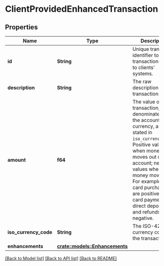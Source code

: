 # ClientProvidedEnhancedTransaction

## Properties

Name | Type | Description | Notes
------------ | ------------- | ------------- | -------------
**id** | **String** | Unique transaction identifier to tie transactions back to clients' systems. | 
**description** | **String** | The raw description of the transaction. | 
**amount** | **f64** | The value of the transaction, denominated in the account's currency, as stated in `iso_currency_code`. Positive values when money moves out of the account; negative values when money moves in. For example, debit card purchases are positive; credit card payments, direct deposits, and refunds are negative. | 
**iso_currency_code** | **String** | The ISO-4217 currency code of the transaction. | 
**enhancements** | [**crate::models::Enhancements**](Enhancements.md) |  | 

[[Back to Model list]](../README.md#documentation-for-models) [[Back to API list]](../README.md#documentation-for-api-endpoints) [[Back to README]](../README.md)


